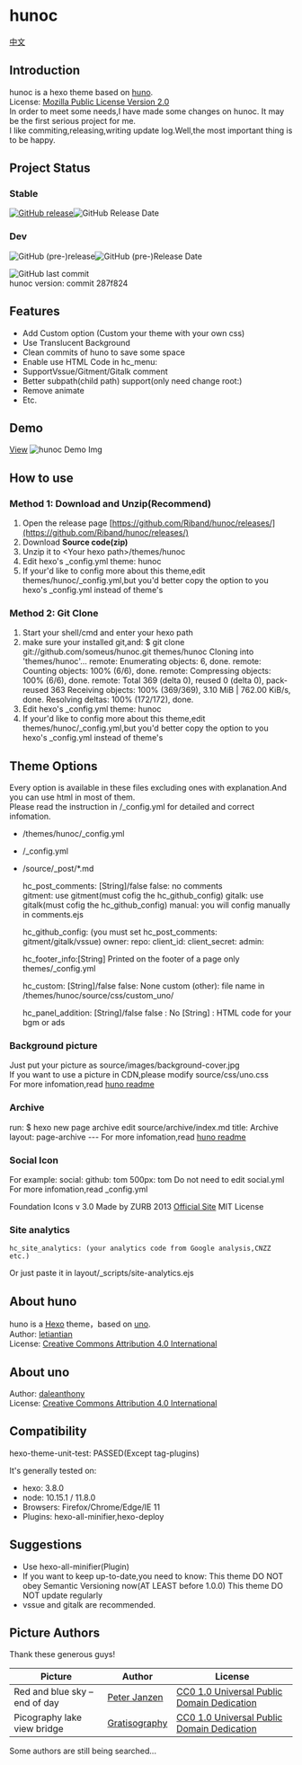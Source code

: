 # hunoc

[中文](./README_zh.md)

## Introduction

hunoc is a hexo theme based on [huno](https://github.com/letiantian/hunoc/).  
License: [Mozilla Public License Version 2.0](https://www.mozilla.org/en-US/MPL/2.0/)  
In order to meet some needs,I have made some changes on hunoc. It may be the first serious project for me.  
I like commiting,releasing,writing update log.Well,the most important thing is to be happy.  

## Project Status

### Stable

[![GitHub release](https://img.shields.io/github/release/Riband/hunoc.svg?style=flat-square)](https://github.com/Riband/hunoc/releases/)![GitHub Release Date](https://img.shields.io/github/release-date/Riband/hunoc.svg?style=flat-square)  

### Dev

![GitHub (pre-)release](https://img.shields.io/github/release/Riband/hunoc/all.svg?style=flat-square)![GitHub (pre-)Release Date](https://img.shields.io/github/release-date-pre/Riband/hunoc.svg?style=flat-square)  

![GitHub last commit](https://img.shields.io/github/last-commit/Riband/hunoc.svg?style=flat-square)  
hunoc version: commit 287f824  

## Features

* Add Custom option (Custom your theme with your own css)
* Use Translucent Background
* Clean commits of huno to save some space
* Enable use HTML Code in hc_menu:  
* SupportVssue/Gitment/Gitalk comment
* Better subpath(child path) support(only need change root:)
* Remove animate
* Etc.

## Demo

[View](https://riband.github.io/hunoc-demo/)
![hunoc Demo Img](https://riband.github.io/RiBase/hunoc-demo/demo.jpg)  

## How to use

### Method 1: Download and Unzip(Recommend)

1. Open the release page [https://github.com/Riband/hunoc/releases/](https://github.com/Riband/hunoc/releases/)
2. Download **Source code(zip)**
3. Unzip it to  &lt;Your hexo path&gt;/themes/hunoc
4. Edit hexo's _config.yml
    theme: hunoc
5. If your'd like to config more about this theme,edit themes/hunoc/_config.yml,but you'd better copy the option to you hexo's _config.yml instead of theme's

### Method 2: Git Clone

1. Start your shell/cmd and enter your hexo path
2. make sure your installed git,and:
    $ git clone git://github.com/someus/hunoc.git themes/hunoc
    Cloning into 'themes/hunoc'...
    remote: Enumerating objects: 6, done.
    remote: Counting objects: 100% (6/6), done.
    remote: Compressing objects: 100% (6/6), done.
    remote: Total 369 (delta 0), reused 0 (delta 0), pack-reused 363
    Receiving objects: 100% (369/369), 3.10 MiB | 762.00 KiB/s, done.
    Resolving deltas: 100% (172/172), done.
3. Edit hexo's _config.yml
    theme: hunoc
4. If your'd like to config more about this theme,edit themes/hunoc/_config.yml,but you'd better copy the option to you hexo's _config.yml instead of theme's

## Theme Options

Every option is available in these files excluding ones with explanation.And you can use html in most of them.  
Please read the instruction in /_config.yml for detailed and correct infomation.

* /themes/hunoc/_config.yml  
* /_config.yml  
* /source/_post/*.md  

    hc_post_comments: [String]/false
         false: no comments  
         gitment: use gitment(must cofig the hc_github_config)
         gitalk: use gitalk(must cofig the hc_github_config)
         manual: you will config manually in comments.ejs  

    hc_github_config: (you must set hc_post_comments: gitment/gitalk/vssue)
        owner:
        repo:
        client_id:
        client_secret:
        admin:

    hc_footer_info:[String]
          Printed on the footer of a page
          only themes/_config.yml

    hc_custom: [String]/false
         false: None custom
        (other): file name in /themes/hunoc/source/css/custom_uno/  

    hc_panel_addition: [String]/false
        false : No
        [String] : HTML code for your bgm or ads  

### Background picture

Just put your picture as source/images/background-cover.jpg  
If you want to use a picture in CDN,please modify source/css/uno.css  
For more infomation,read [huno readme](https://github.com/letiantian/huno)  

### Archive

run:
    $ hexo new page archive
edit source/archive/index.md
    title: Archive
    layout: page-archive
    ---
For more infomation,read [huno readme](https://github.com/letiantian/huno)  

### Social Icon

For example:
    social:
        github: tom
        500px: tom
Do not need to edit social.yml
For more infomation,read _config.yml  

Foundation Icons v 3.0
 Made by ZURB 2013 [Official Site](http://zurb.com/playground/foundation-icon-fonts-3)
 MIT License

### Site analytics

    hc_site_analytics: (your analytics code from Google analysis,CNZZ etc.)
Or just paste it in layout/_scripts/site-analytics.ejs

## About huno

huno is a [Hexo](http://hexo.io/) theme，based on [uno](https://github.com/daleanthony/uno/).  
Author: [letiantian](https://github.com/letiantian/)  
License: [Creative Commons Attribution 4.0 International](http://creativecommons.org/licenses/by/4.0/)  

## About uno

Author: [daleanthony](https://github.com/daleanthony/)  
License: [Creative Commons Attribution 4.0 International](http://creativecommons.org/licenses/by/4.0/)  

## Compatibility

hexo-theme-unit-test: PASSED(Except tag-plugins)

It's generally tested on:

* hexo: 3.8.0
* node: 10.15.1 / 11.8.0
* Browsers: Firefox/Chrome/Edge/IE 11
* Plugins: hexo-all-minifier,hexo-deploy

## Suggestions

* Use hexo-all-minifier(Plugin)
* If you want to keep up-to-date,you need to know:
    This theme DO NOT obey Semantic Versioning now(AT LEAST before 1.0.0)
    This theme DO NOT update regularly
* vssue and gitalk are recommended.

## Picture Authors

Thank these generous guys!  

|Picture|Author|License|
|---|---|---|
|Red and blue sky – end of day|[Peter Janzen](https://cc0.photo/author/peter/)|[CC0 1.0 Universal Public Domain Dedication](https://creativecommons.org/publicdomain/zero/1.0/)|
|Picography lake view bridge|[Gratisography](https://gratisography.com/)|[CC0 1.0 Universal Public Domain Dedication](https://creativecommons.org/publicdomain/zero/1.0/)|

Some authors are still being searched...
